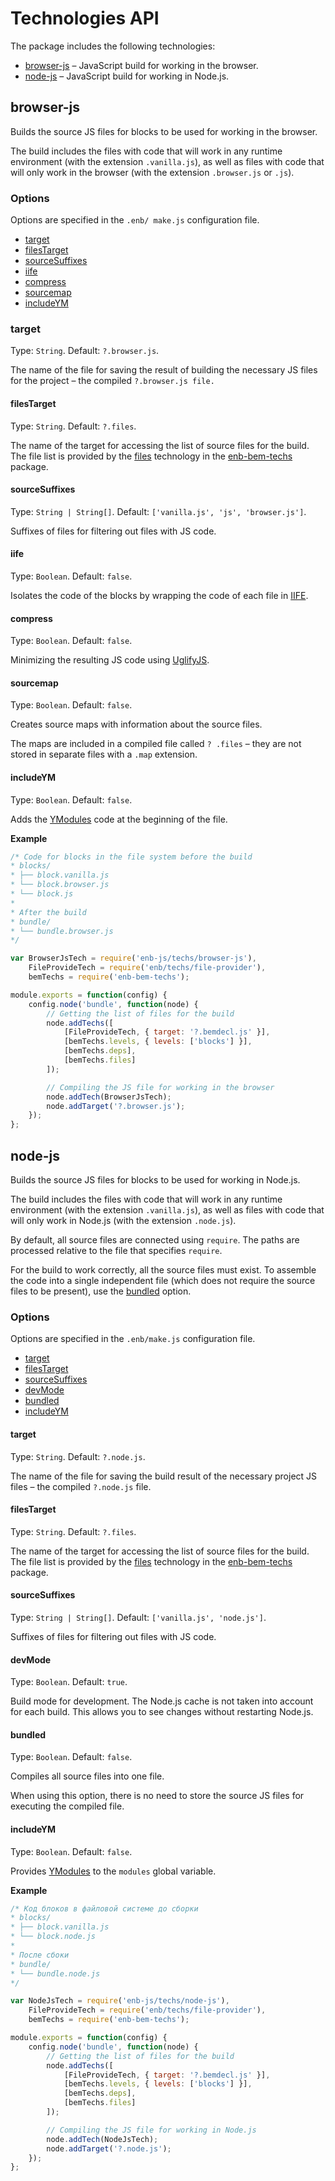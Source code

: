 # Technologies API

The package includes the following technologies:

* [browser-js](#browser-js) – JavaScript build for working in the browser.
* [node-js](#node-js) – JavaScript build for working in Node.js.

## browser-js

Builds the source JS files for blocks to be used for working in the browser.

The build includes the files with code that will work in any runtime environment (with the extension `.vanilla.js`), as well as files with code that will only work in the browser (with the extension `.browser.js` or `.js`).

### Options

Options are specified in the `.enb/ make.js` configuration file.

* [target](#target)
* [filesTarget](#filestarget)
* [sourceSuffixes](#sourcesuffixes)
* [iife](#iife)
* [compress](#compress)
* [sourcemap](#sourcemap)
* [includeYM](#includeym)

### target

Type: `String`. Default: `?.browser.js`.

The name of the file for saving the result of building the necessary JS files for the project – the compiled `?.browser.js file.`

#### filesTarget

Type: `String`. Default: `?.files`.

The name of the target for accessing the list of source files for the build. The file list is provided by the [files](https://github.com/enb/enb-bem-techs/blob/master/docs/api/api.en.md#files) technology in the [enb-bem-techs](https://github.com/enb/enb-bem-techs/blob/master/README.md) package.

#### sourceSuffixes

Type: `String | String[]`. Default: `['vanilla.js', 'js', 'browser.js']`.

Suffixes of files for filtering out files with JS code.

#### iife

Type: `Boolean`. Default: `false`.

Isolates the code of the blocks by wrapping the code of each file in [IIFE](https://en.wikipedia.org/wiki/Immediately-invoked_function_expression).

#### compress

Type: `Boolean`. Default: `false`.

Minimizing the resulting JS code using [UglifyJS](https://github.com/mishoo/UglifyJS2).

#### sourcemap

Type: `Boolean`. Default: `false`.

Creates source maps with information about the source files.

The maps are included in a compiled file called `? .files` – they are not stored in separate files with a `.map` extension.

#### includeYM

Type: `Boolean`. Default: `false`.

Adds the [ YModules](https://github.com/ymaps/modules/blob/master/README.md) code at the beginning of the file.

**Example**

```js
/* Code for blocks in the file system before the build
* blocks/
* ├── block.vanilla.js
* └── block.browser.js
* └── block.js
*
* After the build
* bundle/
* └── bundle.browser.js
*/

var BrowserJsTech = require('enb-js/techs/browser-js'),
    FileProvideTech = require('enb/techs/file-provider'),
    bemTechs = require('enb-bem-techs');

module.exports = function(config) {
    config.node('bundle', function(node) {
        // Getting the list of files for the build
        node.addTechs([
            [FileProvideTech, { target: '?.bemdecl.js' }],
            [bemTechs.levels, { levels: ['blocks'] }],
            [bemTechs.deps],
            [bemTechs.files]
        ]);

        // Compiling the JS file for working in the browser
        node.addTech(BrowserJsTech);
        node.addTarget('?.browser.js');
    });
};
```

## node-js

Builds the source JS files for blocks to be used for working in Node.js.

The build includes the files with code that will work in any runtime environment (with the extension `.vanilla.js`), as well as files with code that will only work in Node.js (with the extension `.node.js`).

By default, all source files are connected using `require`. The paths are processed relative to the file that specifies `require`.

For the build to work correctly, all the source files must exist. To assemble the code into a single independent file (which does not require the source files to be present), use the [bundled](#bundled) option.

### Options

Options are specified in the `.enb/make.js` configuration file.

* [target](#target-1)
* [filesTarget](#filestarget-1)
* [sourceSuffixes](#sourcesuffixes-1)
* [devMode](#devmode)
* [bundled](#bundled)
* [includeYM](#includeym-1)

#### target

Type: `String`. Default: `?.node.js`.

The name of the file for saving the build result of the necessary project JS files – the compiled `?.node.js` file.

#### filesTarget

Type: `String`. Default: `?.files`.

The name of the target for accessing the list of source files for the build. The file list is provided by the [files](https://github.com/enb/enb-bem-techs/blob/master/docs/api/api.en.md#files) technology in the [enb-bem-techs](https://github.com/enb/enb-bem-techs/blob/master/README.md) package.

#### sourceSuffixes

Type: `String | String[]`. Default: `['vanilla.js', 'node.js']`.

Suffixes of files for filtering out files with JS code.

#### devMode

Type: `Boolean`. Default: `true`.

Build mode for development. The Node.js cache is not taken into account for each build. This allows you to see changes without restarting Node.js.

#### bundled

Type: `Boolean`. Default: `false`.

Compiles all source files into one file.

When using this option, there is no need to store the source JS files for executing the compiled file.

#### includeYM

Type: `Boolean`. Default: `false`.

Provides [YModules](https://github.com/ymaps/modules/blob/master/README.md) to the `modules` global variable.

**Example**

```js
/* Код блоков в файловой системе до сборки
* blocks/
* ├── block.vanilla.js
* └── block.node.js
*
* После сбоки
* bundle/
* └── bundle.node.js
*/

var NodeJsTech = require('enb-js/techs/node-js'),
    FileProvideTech = require('enb/techs/file-provider'),
    bemTechs = require('enb-bem-techs');

module.exports = function(config) {
    config.node('bundle', function(node) {
        // Getting the list of files for the build
        node.addTechs([
            [FileProvideTech, { target: '?.bemdecl.js' }],
            [bemTechs.levels, { levels: ['blocks'] }],
            [bemTechs.deps],
            [bemTechs.files]
        ]);

        // Compiling the JS file for working in Node.js
        node.addTech(NodeJsTech);
        node.addTarget('?.node.js');
    });
};
```
